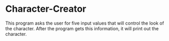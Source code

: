 # Character-Creator
This program asks the user for five input values that will control the look of the character. After the program gets this information, it will print out the character.
